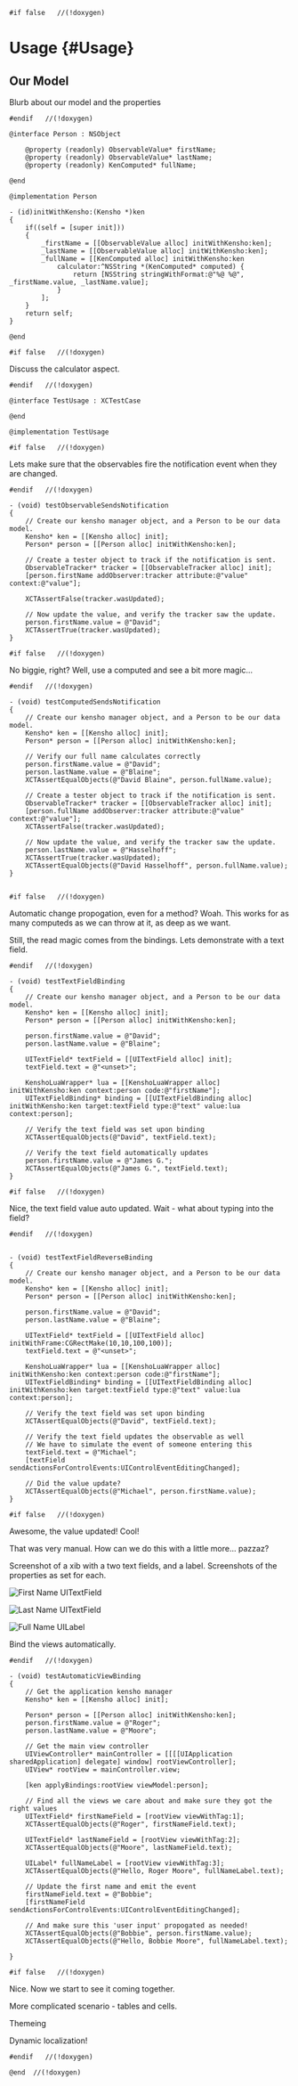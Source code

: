     #if false   //(!doxygen)
<!--  
    Markdown testing usage:
    
    In order to mix markdown (GitHub documentation), doxygen, AND still use this file as a unit test repository,
    things are going to get a bit tricky.
 
    ANY lines that you don't want the Objective-C compiler to see must be wrapped in an '#if false ... #endif' 
    block.  Otherwise, they will be compiled, and likely fail.
 
    Within any block not compiled, the text will be treated as Markdown.  This will result in documentation on
    both github as well as doxygen.
 
    However, if you want to use comments to describe your markdown (that will not be displayed anywhere) you must
    use an html comment block, like this one.
 
    Now, in order to segue into actual code snippets, before you end the #if block, use ```(languagename) to mark it
    as code for markdown.  This will be translated for doxygen as well.  Languagename in this case is 'objc'.  After the
    code snippet ends, and the code fence with another ```
 
    We've also added a keywork (!doxygen) which, if added at the end of the line, will exclude it from the doxygen
    generated code.  Sadly, there's no real way to do that with the markdown - we can edit the doxygen version to our
    heart's content, but at the end of the day both the Markdown on github and the compiler will see this file as-is.
        
 -->
# Usage {#Usage}

## Our Model

Blurb about our model and the properties

```objc
#endif   //(!doxygen)

@interface Person : NSObject

    @property (readonly) ObservableValue* firstName;
    @property (readonly) ObservableValue* lastName;
    @property (readonly) KenComputed* fullName;

@end

@implementation Person

- (id)initWithKensho:(Kensho *)ken
{
    if((self = [super init]))
    {
        _firstName = [[ObservableValue alloc] initWithKensho:ken];
        _lastName = [[ObservableValue alloc] initWithKensho:ken];
        _fullName = [[KenComputed alloc] initWithKensho:ken
            calculator:^NSString *(KenComputed* computed) {
                return [NSString stringWithFormat:@"%@ %@", _firstName.value, _lastName.value];
            }
        ];
    }
    return self;
}

@end

#if false   //(!doxygen)
```

Discuss the calculator aspect. 

```objc
#endif   //(!doxygen)

@interface TestUsage : XCTestCase

@end

@implementation TestUsage

#if false   //(!doxygen)
```

Lets make sure that the observables fire the notification event when they are changed.

```objc
#endif   //(!doxygen)

- (void) testObservableSendsNotification 
{    
    // Create our kensho manager object, and a Person to be our data model.
    Kensho* ken = [[Kensho alloc] init];
    Person* person = [[Person alloc] initWithKensho:ken];
    
    // Create a tester object to track if the notification is sent.
    ObservableTracker* tracker = [[ObservableTracker alloc] init];
    [person.firstName addObserver:tracker attribute:@"value" context:@"value"];

    XCTAssertFalse(tracker.wasUpdated);

    // Now update the value, and verify the tracker saw the update.
    person.firstName.value = @"David";
    XCTAssertTrue(tracker.wasUpdated);
}

#if false   //(!doxygen)
```

No biggie, right? Well, use a computed and see a bit more magic...

```objc
#endif   //(!doxygen)

- (void) testComputedSendsNotification
{
    // Create our kensho manager object, and a Person to be our data model.
    Kensho* ken = [[Kensho alloc] init];
    Person* person = [[Person alloc] initWithKensho:ken];

    // Verify our full name calculates correctly
    person.firstName.value = @"David";
    person.lastName.value = @"Blaine";
    XCTAssertEqualObjects(@"David Blaine", person.fullName.value);

    // Create a tester object to track if the notification is sent.
    ObservableTracker* tracker = [[ObservableTracker alloc] init];
    [person.fullName addObserver:tracker attribute:@"value" context:@"value"];
    XCTAssertFalse(tracker.wasUpdated);

    // Now update the value, and verify the tracker saw the update.
    person.lastName.value = @"Hasselhoff";
    XCTAssertTrue(tracker.wasUpdated);
    XCTAssertEqualObjects(@"David Hasselhoff", person.fullName.value);
}


#if false   //(!doxygen)
```

Automatic change propogation, even for a method? Woah.  This works for as many computeds as we can throw at it, as deep as we want.

Still, the read magic comes from the bindings.  Lets demonstrate with a text field.

```objc
#endif   //(!doxygen)

- (void) testTextFieldBinding
{
    // Create our kensho manager object, and a Person to be our data model.
    Kensho* ken = [[Kensho alloc] init];
    Person* person = [[Person alloc] initWithKensho:ken];

    person.firstName.value = @"David";
    person.lastName.value = @"Blaine";

    UITextField* textField = [[UITextField alloc] init];
    textField.text = @"<unset>";

    KenshoLuaWrapper* lua = [[KenshoLuaWrapper alloc] initWithKensho:ken context:person code:@"firstName"];
    UITextFieldBinding* binding = [[UITextFieldBinding alloc] initWithKensho:ken target:textField type:@"text" value:lua context:person];
    
    // Verify the text field was set upon binding
    XCTAssertEqualObjects(@"David", textField.text);

    // Verify the text field automatically updates
    person.firstName.value = @"James G.";
    XCTAssertEqualObjects(@"James G.", textField.text);
}

#if false   //(!doxygen)
```

Nice, the text field value auto updated.  Wait - what about typing into the field?

```objc
#endif   //(!doxygen)


- (void) testTextFieldReverseBinding
{
    // Create our kensho manager object, and a Person to be our data model.
    Kensho* ken = [[Kensho alloc] init];
    Person* person = [[Person alloc] initWithKensho:ken];

    person.firstName.value = @"David";
    person.lastName.value = @"Blaine";
    
    UITextField* textField = [[UITextField alloc] initWithFrame:CGRectMake(10,10,100,100)];
    textField.text = @"<unset>";

    KenshoLuaWrapper* lua = [[KenshoLuaWrapper alloc] initWithKensho:ken context:person code:@"firstName"];
    UITextFieldBinding* binding = [[UITextFieldBinding alloc] initWithKensho:ken target:textField type:@"text" value:lua context:person];

    // Verify the text field was set upon binding
    XCTAssertEqualObjects(@"David", textField.text);

    // Verify the text field updates the observable as well
    // We have to simulate the event of someone entering this
    textField.text = @"Michael";
    [textField sendActionsForControlEvents:UIControlEventEditingChanged];

    // Did the value update?
    XCTAssertEqualObjects(@"Michael", person.firstName.value);
}

#if false   //(!doxygen)
```
Awesome, the value updated! Cool!

That was very manual.  How can we do this with a little more... pazzaz?

Screenshot of a xib with a two text fields, and a label.  Screenshots of the properties as set for each.

![First Name UITextField](../Resources/firstNameTextField.png)

![Last Name UITextField](../Resources/lastNameTextField.png)

![Full Name UILabel](../Resources/fullNameLabel.png)

Bind the views automatically.

```objc
#endif   //(!doxygen)

- (void) testAutomaticViewBinding
{
    // Get the application kensho manager
    Kensho* ken = [[Kensho alloc] init];

    Person* person = [[Person alloc] initWithKensho:ken];
    person.firstName.value = @"Roger";
    person.lastName.value = @"Moore";

    // Get the main view controller
    UIViewController* mainController = [[[[UIApplication sharedApplication] delegate] window] rootViewController];
    UIView* rootView = mainController.view;

    [ken applyBindings:rootView viewModel:person];

    // Find all the views we care about and make sure they got the right values
    UITextField* firstNameField = [rootView viewWithTag:1];
    XCTAssertEqualObjects(@"Roger", firstNameField.text);

    UITextField* lastNameField = [rootView viewWithTag:2];
    XCTAssertEqualObjects(@"Moore", lastNameField.text);

    UILabel* fullNameLabel = [rootView viewWithTag:3];
    XCTAssertEqualObjects(@"Hello, Roger Moore", fullNameLabel.text);

    // Update the first name and emit the event
    firstNameField.text = @"Bobbie";
    [firstNameField sendActionsForControlEvents:UIControlEventEditingChanged];

    // And make sure this 'user input' propogated as needed!
    XCTAssertEqualObjects(@"Bobbie", person.firstName.value);
    XCTAssertEqualObjects(@"Hello, Bobbie Moore", fullNameLabel.text);

}

#if false   //(!doxygen)
```

Nice.   Now we start to see it coming together.

More complicated scenario - tables and cells.

Themeing

Dynamic localization!

    #endif   //(!doxygen)

    @end  //(!doxygen)
